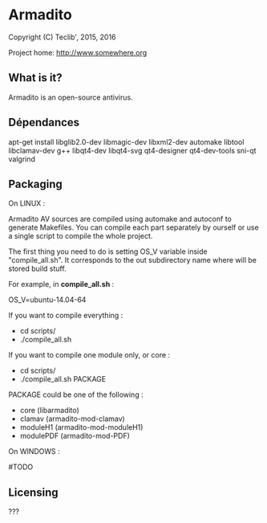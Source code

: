 Armadito
=====

Copyright (C) Teclib', 2015, 2016

Project home: http://www.somewhere.org

What is it?
-----------

Armadito is an open-source antivirus.

Dépendances
-----------

apt-get install libglib2.0-dev libmagic-dev libxml2-dev automake libtool libclamav-dev g++ libqt4-dev libqt4-svg qt4-designer qt4-dev-tools sni-qt valgrind

Packaging
---------------------
On LINUX :

Armadito AV sources are compiled using automake and autoconf to generate Makefiles.
You can compile each part separately by ourself or use a single script to compile the whole project.

The first thing you need to do is setting OS_V variable inside "compile_all.sh".
It corresponds to the out subdirectory name where will be stored build stuff.

For example, in **compile_all.sh** :

OS_V=ubuntu-14.04-64

If you want to compile everything :

* cd scripts/
* ./compile_all.sh

If you want to compile one module only, or core :

* cd scripts/
* ./compile_all.sh PACKAGE

PACKAGE could be one of the following : 

* core (libarmadito)
* clamav (armadito-mod-clamav)
* moduleH1 (armadito-mod-moduleH1)
* modulePDF (armadito-mod-PDF)


On WINDOWS :

#TODO

Licensing
---------

???

